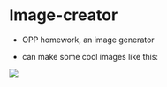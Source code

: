 # Image-creator
- OPP homework, an image generator

- can make some cool images like this:

 ![](https://raw.githubusercontent.com/liadVax/OPP-Image-generator/master/Image.PNG)
